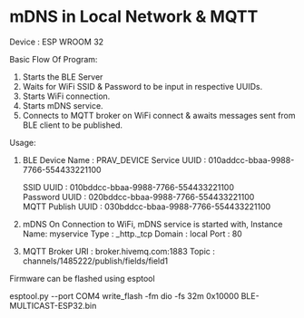 # mDNS in Local Network & MQTT

Device : ESP WROOM 32

Basic Flow Of Program:
1) Starts the BLE Server 
2) Waits for WiFi SSID & Password to be input in respective UUIDs.
3) Starts WiFi connection.
4) Starts mDNS service.
5) Connects to MQTT broker on WiFi connect & awaits messages sent from BLE client to be published.


Usage: 

1) BLE
   Device Name         : PRAV_DEVICE
   Service UUID        : 010addcc-bbaa-9988-7766-554433221100

   SSID UUID           : 010bddcc-bbaa-9988-7766-554433221100  
   Password UUID       : 020bddcc-bbaa-9988-7766-554433221100  
   MQTT Publish UUID   : 030bddcc-bbaa-9988-7766-554433221100

2) mDNS
   On Connection to WiFi, mDNS service is started with,
    Instance Name: myservice
    Type         : _http._tcp
    Domain       : local
    Port         : 80 

3) MQTT Broker URI    : broker.hivemq.com:1883 
               Topic  : channels/1485222/publish/fields/field1

Firmware can be flashed using esptool

esptool.py --port COM4 write_flash -fm dio -fs 32m 0x10000 BLE-MULTICAST-ESP32.bin
              

